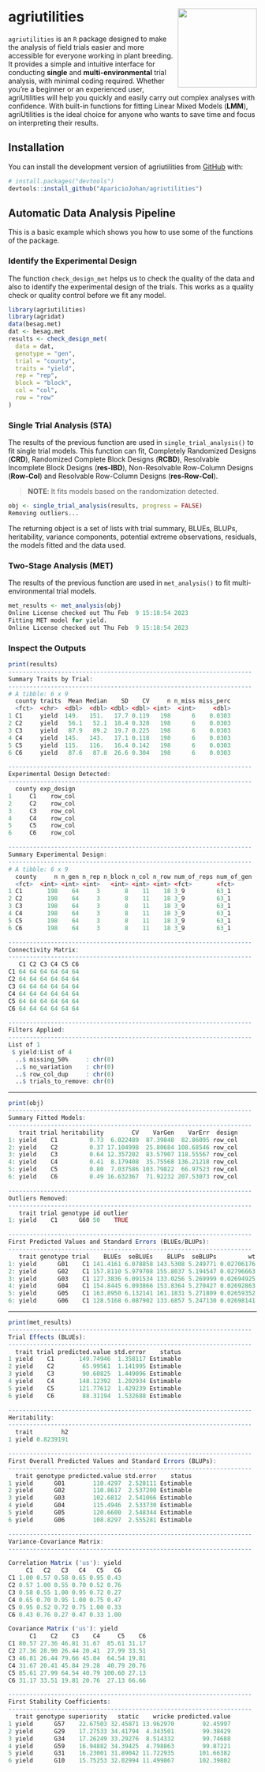
<!-- README.md is generated from README.Rmd. Please edit that file -->

# agriutilities <img src="man/figures/logo.png" align="right" width="160px"/></a>

<!-- badges: start -->
<!-- badges: end -->

`agriutilities` is an `R` package designed to make the analysis of field
trials easier and more accessible for everyone working in plant
breeding. It provides a simple and intuitive interface for conducting
**single** and **multi-environmental** trial analysis, with minimal
coding required. Whether you’re a beginner or an experienced user,
agriUtilities will help you quickly and easily carry out complex
analyses with confidence. With built-in functions for fitting Linear
Mixed Models (**LMM**), agriUtilities is the ideal choice for anyone who
wants to save time and focus on interpreting their results.

## Installation

You can install the development version of agriutilities from
[GitHub](https://github.com/AparicioJohan/agriutilities) with:

``` r
# install.packages("devtools")
devtools::install_github("AparicioJohan/agriutilities")
```

## Automatic Data Analysis Pipeline

This is a basic example which shows you how to use some of the functions
of the package.

### Identify the Experimental Design

The function `check_design_met` helps us to check the quality of the
data and also to identify the experimental design of the trials. This
works as a quality check or quality control before we fit any model.

``` r
library(agriutilities)
library(agridat)
data(besag.met)
dat <- besag.met
results <- check_design_met(
  data = dat,
  genotype = "gen",
  trial = "county",
  traits = "yield",
  rep = "rep",
  block = "block",
  col = "col",
  row = "row"
)
```

### Single Trial Analysis (STA)

The results of the previous function are used in
`single_trial_analysis()` to fit single trial models. This function can
fit, Completely Randomized Designs (**CRD**), Randomized Complete Block
Designs (**RCBD**), Resolvable Incomplete Block Designs (**res-IBD**),
Non-Resolvable Row-Column Designs (**Row-Col**) and Resolvable
Row-Column Designs (**res-Row-Col**).

> **NOTE**: It fits models based on the randomization detected.

``` r
obj <- single_trial_analysis(results, progress = FALSE)
Removing outliers...
```

The returning object is a set of lists with trial summary, BLUEs, BLUPs,
heritability, variance components, potential extreme observations,
residuals, the models fitted and the data used.

### Two-Stage Analysis (MET)

The results of the previous function are used in `met_analysis()` to fit
multi-environmental trial models.

``` r
met_results <- met_analysis(obj)
Online License checked out Thu Feb  9 15:18:54 2023
Fitting MET model for yield.
Online License checked out Thu Feb  9 15:18:54 2023
```

### Inspect the Outputs

``` r
print(results)
---------------------------------------------------------------------
Summary Traits by Trial:
---------------------------------------------------------------------
# A tibble: 6 x 9
  county traits  Mean Median    SD    CV     n n_miss miss_perc
  <fct>  <chr>  <dbl>  <dbl> <dbl> <dbl> <int>  <int>     <dbl>
1 C1     yield  149.   151.   17.7 0.119   198      6    0.0303
2 C2     yield   56.1   52.1  18.4 0.328   198      6    0.0303
3 C3     yield   87.9   89.2  19.7 0.225   198      6    0.0303
4 C4     yield  145.   143.   17.1 0.118   198      6    0.0303
5 C5     yield  115.   116.   16.4 0.142   198      6    0.0303
6 C6     yield   87.6   87.8  26.6 0.304   198      6    0.0303

---------------------------------------------------------------------
Experimental Design Detected:
---------------------------------------------------------------------
  county exp_design
1     C1    row_col
2     C2    row_col
3     C3    row_col
4     C4    row_col
5     C5    row_col
6     C6    row_col

---------------------------------------------------------------------
Summary Experimental Design:
---------------------------------------------------------------------
# A tibble: 6 x 9
  county     n n_gen n_rep n_block n_col n_row num_of_reps num_of_gen
  <fct>  <int> <int> <int>   <int> <int> <int> <fct>       <fct>     
1 C1       198    64     3       8    11    18 3_9         63_1      
2 C2       198    64     3       8    11    18 3_9         63_1      
3 C3       198    64     3       8    11    18 3_9         63_1      
4 C4       198    64     3       8    11    18 3_9         63_1      
5 C5       198    64     3       8    11    18 3_9         63_1      
6 C6       198    64     3       8    11    18 3_9         63_1      

---------------------------------------------------------------------
Connectivity Matrix:
---------------------------------------------------------------------
   C1 C2 C3 C4 C5 C6
C1 64 64 64 64 64 64
C2 64 64 64 64 64 64
C3 64 64 64 64 64 64
C4 64 64 64 64 64 64
C5 64 64 64 64 64 64
C6 64 64 64 64 64 64

---------------------------------------------------------------------
Filters Applied:
---------------------------------------------------------------------
List of 1
 $ yield:List of 4
  ..$ missing_50%     : chr(0) 
  ..$ no_variation    : chr(0) 
  ..$ row_col_dup     : chr(0) 
  ..$ trials_to_remove: chr(0) 
```

<hr>

``` r
print(obj)
---------------------------------------------------------------------
Summary Fitted Models:
---------------------------------------------------------------------
   trait trial heritability        CV    VarGen    VarErr  design
1: yield    C1         0.73  6.022489  87.39848  82.86095 row_col
2: yield    C2         0.37 17.104998  25.80684 108.68546 row_col
3: yield    C3         0.64 12.357202  83.57907 118.55567 row_col
4: yield    C4         0.41  8.179408  35.75568 136.21218 row_col
5: yield    C5         0.80  7.037586 103.79822  66.97523 row_col
6: yield    C6         0.49 16.632367  71.92232 207.53073 row_col

---------------------------------------------------------------------
Outliers Removed:
---------------------------------------------------------------------
   trait trial genotype id outlier
1: yield    C1      G60 50    TRUE

---------------------------------------------------------------------
First Predicted Values and Standard Errors (BLUEs/BLUPs):
---------------------------------------------------------------------
   trait genotype trial    BLUEs  seBLUEs    BLUPs  seBLUPs         wt
1: yield      G01    C1 141.4161 6.078858 143.5308 5.249771 0.02706176
2: yield      G02    C1 157.8110 5.979708 155.8037 5.194547 0.02796663
3: yield      G03    C1 127.3836 6.091534 133.0256 5.269999 0.02694925
4: yield      G04    C1 154.8445 6.093866 153.8364 5.270427 0.02692863
5: yield      G05    C1 163.8950 6.132141 161.1831 5.271809 0.02659352
6: yield      G06    C1 128.5168 6.087902 133.6857 5.247130 0.02698141
```

<hr>

``` r
print(met_results)
---------------------------------------------------------------------
Trial Effects (BLUEs):
---------------------------------------------------------------------
  trait trial predicted.value std.error    status
1 yield    C1       149.74946  1.358117 Estimable
2 yield    C2        65.99561  1.141995 Estimable
3 yield    C3        90.60825  1.449096 Estimable
4 yield    C4       148.12392  1.202934 Estimable
5 yield    C5       121.77612  1.429239 Estimable
6 yield    C6        88.31194  1.532688 Estimable

---------------------------------------------------------------------
Heritability:
---------------------------------------------------------------------
  trait        h2
1 yield 0.8239191

---------------------------------------------------------------------
First Overall Predicted Values and Standard Errors (BLUPs):
---------------------------------------------------------------------
  trait genotype predicted.value std.error    status
1 yield      G01        110.4297  2.528111 Estimable
2 yield      G02        110.8617  2.537200 Estimable
3 yield      G03        102.6812  2.541066 Estimable
4 yield      G04        115.4946  2.533730 Estimable
5 yield      G05        120.6600  2.548344 Estimable
6 yield      G06        108.8297  2.555281 Estimable

---------------------------------------------------------------------
Variance-Covariance Matrix:
---------------------------------------------------------------------

Correlation Matrix ('us'): yield
     C1   C2   C3   C4   C5   C6
C1 1.00 0.57 0.58 0.65 0.95 0.43
C2 0.57 1.00 0.55 0.70 0.52 0.76
C3 0.58 0.55 1.00 0.95 0.72 0.27
C4 0.65 0.70 0.95 1.00 0.75 0.47
C5 0.95 0.52 0.72 0.75 1.00 0.33
C6 0.43 0.76 0.27 0.47 0.33 1.00

Covariance Matrix ('us'): yield
      C1    C2    C3    C4     C5    C6
C1 80.57 27.36 46.81 31.67  85.61 31.17
C2 27.36 28.90 26.44 20.41  27.99 33.51
C3 46.81 26.44 79.66 45.84  64.54 19.81
C4 31.67 20.41 45.84 29.28  40.79 20.76
C5 85.61 27.99 64.54 40.79 100.60 27.13
C6 31.17 33.51 19.81 20.76  27.13 66.66

---------------------------------------------------------------------
First Stability Coefficients:
---------------------------------------------------------------------
  trait genotype superiority   static    wricke predicted.value
1 yield      G57    22.67503 32.45871 13.962970        92.45997
2 yield      G29    17.27533 34.41794  4.343501        99.38429
3 yield      G34    17.26249 33.29276  8.514332        99.74688
4 yield      G59    16.94882 34.39425  4.798863        99.87221
5 yield      G31    16.23001 31.89042 11.722935       101.66382
6 yield      G10    15.75253 32.02994 11.499867       102.39802
```
